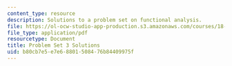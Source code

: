 ```yaml
---
content_type: resource
description: Solutions to a problem set on functional analysis.
file: https://ol-ocw-studio-app-production.s3.amazonaws.com/courses/18-102-introduction-to-functional-analysis-spring-2009/b80cb7e5e7e68801508476b84409975f_MIT18_102s09_sol_pset03.pdf
file_type: application/pdf
resourcetype: Document
title: Problem Set 3 Solutions
uid: b80cb7e5-e7e6-8801-5084-76b84409975f
---
```

